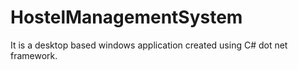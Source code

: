 # HostelManagementSystem
It is a desktop based windows application created using C# dot net framework.
